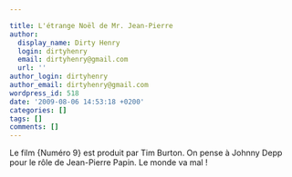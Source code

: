 ```yaml
---

title: L'étrange Noël de Mr. Jean-Pierre
author:
  display_name: Dirty Henry
  login: dirtyhenry
  email: dirtyhenry@gmail.com
  url: ''
author_login: dirtyhenry
author_email: dirtyhenry@gmail.com
wordpress_id: 518
date: '2009-08-06 14:53:18 +0200'
categories: []
tags: []
comments: []
---
```

Le film {Numéro 9} est produit par Tim Burton. On pense à Johnny Depp pour le rôle de Jean-Pierre Papin. Le monde va mal !
